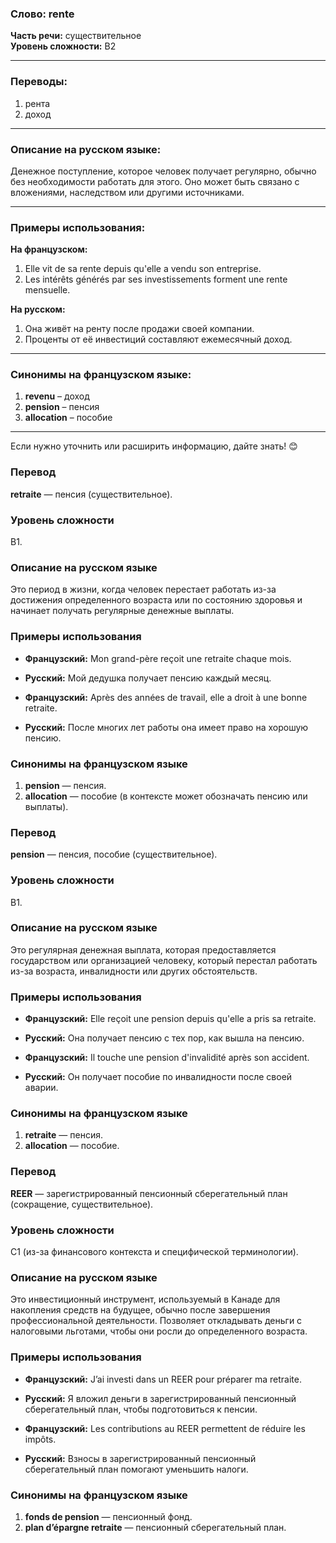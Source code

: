 ### Слово: **rente**  
**Часть речи:** существительное  
**Уровень сложности:** B2  

---

### **Переводы:**  
1. рента  
2. доход  

---

### **Описание на русском языке:**  
Денежное поступление, которое человек получает регулярно, обычно без необходимости работать для этого. Оно может быть связано с вложениями, наследством или другими источниками.  

---

### **Примеры использования:**  
**На французском:**  
1. Elle vit de sa rente depuis qu'elle a vendu son entreprise.  
2. Les intérêts générés par ses investissements forment une rente mensuelle.  

**На русском:**  
1. Она живёт на ренту после продажи своей компании.  
2. Проценты от её инвестиций составляют ежемесячный доход.  

---

### **Синонимы на французском языке:**  
1. **revenu** – доход  
2. **pension** – пенсия  
3. **allocation** – пособие  

---

Если нужно уточнить или расширить информацию, дайте знать! 😊



### Перевод
**retraite** — пенсия (существительное).

### Уровень сложности
B1.

### Описание на русском языке
Это период в жизни, когда человек перестает работать из-за достижения определенного возраста или по состоянию здоровья и начинает получать регулярные денежные выплаты.

### Примеры использования
- **Французский:** Mon grand-père reçoit une retraite chaque mois.  
- **Русский:** Мой дедушка получает пенсию каждый месяц.

- **Французский:** Après des années de travail, elle a droit à une bonne retraite.  
- **Русский:** После многих лет работы она имеет право на хорошую пенсию.

### Синонимы на французском языке
1. **pension** — пенсия.  
2. **allocation** — пособие (в контексте может обозначать пенсию или выплаты).



### Перевод
**pension** — пенсия, пособие (существительное).

### Уровень сложности
B1.

### Описание на русском языке
Это регулярная денежная выплата, которая предоставляется государством или организацией человеку, который перестал работать из-за возраста, инвалидности или других обстоятельств.

### Примеры использования
- **Французский:** Elle reçoit une pension depuis qu'elle a pris sa retraite.  
- **Русский:** Она получает пенсию с тех пор, как вышла на пенсию.

- **Французский:** Il touche une pension d'invalidité après son accident.  
- **Русский:** Он получает пособие по инвалидности после своей аварии.

### Синонимы на французском языке
1. **retraite** — пенсия.  
2. **allocation** — пособие.



### Перевод
**REER** — зарегистрированный пенсионный сберегательный план (сокращение, существительное).

### Уровень сложности
C1 (из-за финансового контекста и специфической терминологии).

### Описание на русском языке
Это инвестиционный инструмент, используемый в Канаде для накопления средств на будущее, обычно после завершения профессиональной деятельности. Позволяет откладывать деньги с налоговыми льготами, чтобы они росли до определенного возраста.

### Примеры использования
- **Французский:** J’ai investi dans un REER pour préparer ma retraite.  
- **Русский:** Я вложил деньги в зарегистрированный пенсионный сберегательный план, чтобы подготовиться к пенсии.

- **Французский:** Les contributions au REER permettent de réduire les impôts.  
- **Русский:** Взносы в зарегистрированный пенсионный сберегательный план помогают уменьшить налоги.

### Синонимы на французском языке
1. **fonds de pension** — пенсионный фонд.  
2. **plan d’épargne retraite** — пенсионный сберегательный план.